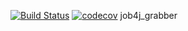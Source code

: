 [![Build Status](https://travis-ci.org/DmitryF17/job4j_grabber.svg?branch=main)](https://travis-ci.org/DmitryF17/job4j_grabber)
[![codecov](https://codecov.io/gh/DmitryF17/job4j_grabber/branch/master/graph/badge.svg?token=UM0PEN9W5B)](undefined)
job4j_grabber